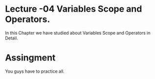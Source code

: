 # Lecture -04 Variables Scope and Operators.

In this Chapter we have studied about Variables Scope and Operators in Detail.

# Assingment

You guys have to practice all.


